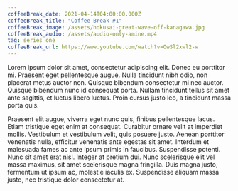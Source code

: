 ```yaml
---
coffeeBreak_date: 2021-04-14T04:00:00.000Z
coffeeBreak_title: "Coffee Break #1"
coffeeBreak_image: /assets/hokusai-great-wave-off-kanagawa.jpg
coffeeBreak_audio: /assets/audio-only-amine.mp4
tag: series one
coffeeBreak_url: https://www.youtube.com/watch?v=OwSl2xwl2-w
---
```

Lorem ipsum dolor sit amet, consectetur adipiscing elit. Donec eu porttitor mi. Praesent eget pellentesque augue. Nulla tincidunt nibh odio, non placerat metus auctor non. Quisque bibendum consectetur mi nec auctor. Quisque bibendum nunc id consequat porta. Nullam tincidunt tellus sit amet ante sagittis, et luctus libero luctus. Proin cursus justo leo, a tincidunt massa porta quis.

Praesent elit augue, viverra eget nunc quis, finibus pellentesque lacus. Etiam tristique eget enim at consequat. Curabitur ornare velit at imperdiet mollis. Vestibulum et vestibulum velit, quis posuere justo. Aenean porttitor venenatis nulla, efficitur venenatis ante egestas sit amet. Interdum et malesuada fames ac ante ipsum primis in faucibus. Suspendisse potenti. Nunc sit amet erat nisl. Integer at pretium dui. Nunc scelerisque elit vel massa maximus, sit amet scelerisque magna fringilla. Duis magna justo, fermentum ut ipsum ac, molestie iaculis ex. Suspendisse aliquam massa justo, nec tristique dolor consectetur at.
